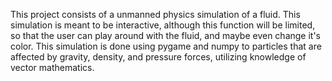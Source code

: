 This project consists of a unmanned physics simulation of a fluid. This simulation is meant to be interactive, although this function will be limited, so that the user can play around with the fluid, and maybe even change it's color. This simulation is done using pygame and numpy to particles that are affected by gravity, density, and pressure forces, utilizing knowledge of vector mathematics.
